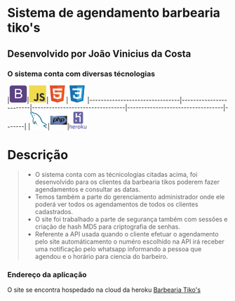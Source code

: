 # **Sistema de agendamento barbearia tiko's**

## Desenvolvido por João Vinicius da Costa

### O sistema conta com diversas técnologias

|<img height="40" src="https://github.com/devicons/devicon/blob/master/icons/bootstrap/bootstrap-plain.svg">|<img height="40" src="https://raw.githubusercontent.com/devicons/devicon/master/icons/javascript/javascript-original.svg">|<img height="40" src="https://raw.githubusercontent.com/devicons/devicon/master/icons/html5/html5-original.svg">|<img height="40" src="https://raw.githubusercontent.com/devicons/devicon/master/icons/css3/css3-original.svg">
|--------------------------------|------------------------|---------------------------------|----------------------------------|-------|
|<img height="40" src="https://raw.githubusercontent.com/devicons/devicon/master/icons/mysql/mysql-original.svg">|<img height="40" src="https://github.com/devicons/devicon/blob/master/icons/php/php-original.svg">|<img height="40" src="https://github.com/devicons/devicon/blob/master/icons/heroku/heroku-plain-wordmark.svg">

# Descrição

> * O sistema conta com as técnicologias citadas acima, foi desenvolvido para os clientes da barbearia tikos poderem fazer agendamentos e consultar as datas.
> * Temos também a parte do gerenciamento administrador onde ele poderá ver todos os agendamentos de todos os clientes cadastrados.
> * O site foi trabalhado a parte de segurança também com sessões e criação de hash MD5 para criptografia de senhas.
> * Referente a API usada quando o cliente efetuar o agendamento pelo site automáticamento o numéro escolhido na API irá receber uma notificação pelo whatsapp informando a pessoa que agendou e o horário para ciencia do barbeiro.


### Endereço da aplicação
O site se encontra hospedado na cloud da heroku [Barbearia Tiko's](https://barbeariatikos.herokuapp.com)
